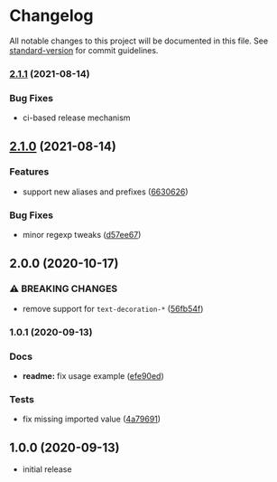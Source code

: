 # Changelog

All notable changes to this project will be documented in this file. See [standard-version](https://github.com/conventional-changelog/standard-version) for commit guidelines.

### [2.1.1](https://github.com/kripod/style-vendorizer/compare/v2.0.0...v2.1.1) (2021-08-14)

### Bug Fixes

- ci-based release mechanism

## [2.1.0](https://github.com/kripod/style-vendorizer/compare/v2.0.0...v2.1.0) (2021-08-14)

### Features

- support new aliases and prefixes ([6630626](https://github.com/kripod/style-vendorizer/commit/6630626d24454a5438fab9d471cc9bcffec4b2c9))

### Bug Fixes

- minor regexp tweaks ([d57ee67](https://github.com/kripod/style-vendorizer/commit/d57ee67de9e38e3f8ee6d658bd73a17fb09d7bf8))

## 2.0.0 (2020-10-17)

### ⚠ BREAKING CHANGES

- remove support for `text-decoration-*` ([56fb54f](https://github.com/kripod/style-vendorizer/commit/56fb54f273a6344621397e6d1b501a09bd759a96))

### 1.0.1 (2020-09-13)

### Docs

- **readme:** fix usage example ([efe90ed](https://github.com/kripod/style-vendorizer/commit/efe90ede7cf31ae5a2d516d6391f8852067b3674))

### Tests

- fix missing imported value ([4a79691](https://github.com/kripod/style-vendorizer/commit/4a796913717ee99cd87443621f65e7962ab7f227))

## 1.0.0 (2020-09-13)

- initial release
